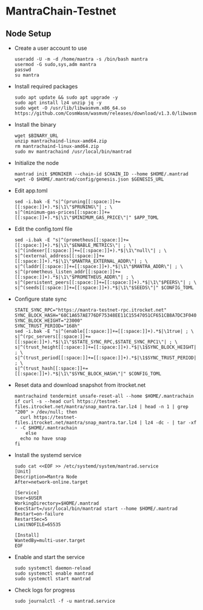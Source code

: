 # MantraChain-Testnet

## Node Setup

- Create a user account to use
  ```
  useradd -U -m -d /home/mantra -s /bin/bash mantra
  usermod -G sudo,sys,adm mantra 
  passwd
  su mantra
  ```

- Install required packages
  ```
  sudo apt update && sudo apt upgrade -y
  sudo apt install lz4 unzip jq -y
  sudo wget -O /usr/lib/libwasmvm.x86_64.so https://github.com/CosmWasm/wasmvm/releases/download/v1.3.0/libwasmvm.x86_64.so
  ```
- Install the binary
  ```
  wget $BINARY_URL
  unzip mantrachaind-linux-amd64.zip
  rm mantrachaind-linux-amd64.zip
  sudo mv mantrachaind /usr/local/bin/mantrad
  ```
- Initialize the node
  ```
  mantrad init $MONIKER --chain-id $CHAIN_ID --home $HOME/.mantrad
  wget -O $HOME/.mantrad/config/genesis.json $GENESIS_URL 
  ```
- Edit app.toml
  ```
  sed -i.bak -E "s|^(pruning[[:space:]]+=[[:space:]]+).*$|\1\"$PRUNING\"| ; \
  s|^(minimum-gas-prices[[:space:]]+=[[:space:]]+).*$|\1\"$MINIMUM_GAS_PRICE\"|" $APP_TOML
  ```
- Edit the config.toml file
  ```
  sed -i.bak -E "s|^(prometheus[[:space:]]+=[[:space:]]+).*$|\1\"$ENABLE_METRICS\"| ; \
  s|^(indexer[[:space:]]+=[[:space:]]+).*$|\1\"null\"| ; \
  s|^(external_address[[:space:]]+=[[:space:]]+).*$|\1\"$MANTRA_EXTERNAL_ADDR\"| ; \
  s|^(laddr[[:space:]]+=[[:space:]]+).*$|\1\"$MANTRA_ADDR\"| ; \
  s|^(prometheus_listen_addr[[:space:]]+=[[:space:]]+).*$|\1\"$PROMETHEUS_ADDR\"| ; \
  s|^(persistent_peers[[:space:]]+=[[:space:]]+).*$|\1\"$PEERS\"| ; \
  s|^(seeds[[:space:]]+=[[:space:]]+).*$|\1\"$SEEDS\"|" $CONFIG_TOML
  ```
- Configure state sync
  ```
  STATE_SYNC_RPC="https://mantra-testnet-rpc.itrocket.net"
  SYNC_BLOCK_HASH="68C1A657AE776DF75348EE11C15547051CF651CB8A7DC3F040AD795874161F23"
  SYNC_BLOCK_HEIGHT="23000"
  SYNC_TRUST_PERIOD="168h"
  sed -i.bak -E "s|^(enable[[:space:]]+=[[:space:]]+).*$|\1true| ; \
  s|^(rpc_servers[[:space:]]+=[[:space:]]+).*$|\1\"$STATE_SYNC_RPC,$STATE_SYNC_RPC1\"| ; \
  s|^(trust_height[[:space:]]+=[[:space:]]+).*$|\1$SYNC_BLOCK_HEIGHT| ; \
  s|^(trust_period[[:space:]]+=[[:space:]]+).*$|\1$SYNC_TRUST_PERIOD| ; \
  s|^(trust_hash[[:space:]]+=[[:space:]]+).*$|\1\"$SYNC_BLOCK_HASH\"|" $CONFIG_TOML
  ```
- Reset data and download snapshot from itrocket.net
  ```
  mantrachaind tendermint unsafe-reset-all --home $HOME/.mantrachain
  if curl -s --head curl https://testnet-files.itrocket.net/mantra/snap_mantra.tar.lz4 | head -n 1 | grep "200" > /dev/null; then
    curl https://testnet-files.itrocket.net/mantra/snap_mantra.tar.lz4 | lz4 -dc - | tar -xf - -C $HOME/.mantrachain
      else
    echo no have snap
  fi
  ```

- Install the systemd service
  ```
  sudo cat <<EOF >> /etc/systemd/system/mantrad.service
  [Unit]
  Description=Mantra Node
  After=network-online.target
  
  [Service]
  User=$USER
  WorkingDirectory=$HOME/.mantrad
  ExecStart=/usr/local/bin/mantrad start --home $HOME/.mantrad
  Restart=on-failure
  RestartSec=5
  LimitNOFILE=65535
  
  [Install]
  WantedBy=multi-user.target
  EOF
  ```
- Enable and start the service
  ```
  sudo systemctl daemon-reload
  sudo systemctl enable mantrad
  sudo systemctl start mantrad
  ```
- Check logs for progress
  ```
  sudo journalctl -f -u mantrad.service
  ```
